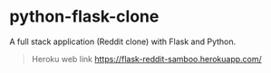 # python-flask-clone

A full stack application (Reddit clone) with Flask and Python.
> Heroku web link
> https://flask-reddit-samboo.herokuapp.com/
